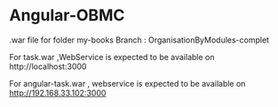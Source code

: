 # Angular-OBMC

.war file for folder my-books  Branch : OrganisationByModules-complet

For task.war ,WebService is expected to be available on http://localhost:3000

For angular-task.war , webservice is expected to be available on http://192.168.33.102:3000
